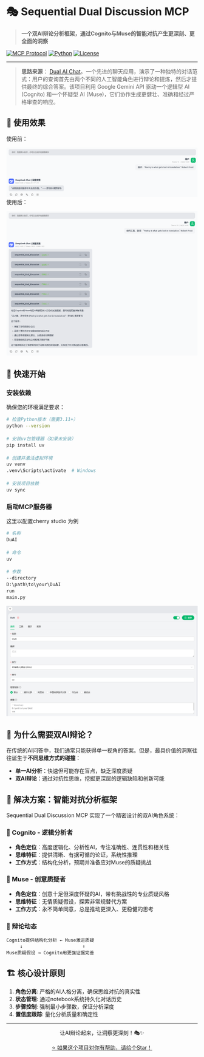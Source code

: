 # 🎭 Sequential Dual Discussion MCP

> **一个双AI辩论分析框架，通过Cognito与Muse的智能对抗产生更深刻、更全面的洞察**

[![MCP Protocol](https://img.shields.io/badge/Protocol-MCP-blue.svg)](https://github.com/modelcontextprotocol/servers)
[![Python](https://img.shields.io/badge/Python-3.11+-green.svg)](https://python.org)
[![License](https://img.shields.io/badge/License-MIT-yellow.svg)](LICENSE)

---
>**思路来源**：
[Dual AI Chat](https://github.com/yeahhe365/Dual-AI-Chat)。一个先进的聊天应用，演示了一种独特的对话范式：用户的查询首先由两个不同的人工智能角色进行辩论和提炼，然后才提供最终的综合答案。该项目利用 Google Gemini API 驱动一个逻辑型 AI (Cognito) 和一个怀疑型 AI (Muse)，它们协作生成更健壮、准确和经过严格审查的响应。



## 🥳 使用效果

使用前：

![image-20250622140441681](./images/image-20250622140441681.png)
使用后：

![image-20250622140200635](./images/image-20250622140200635.png)



## 🚀 快速开始

### 安装依赖

确保您的环境满足要求：
```bash
# 检查Python版本（需要3.11+）
python --version

# 安装uv包管理器（如果未安装）
pip install uv

# 创建并激活虚拟环境
uv venv
.venv\Scripts\activate  # Windows

# 安装项目依赖
uv sync
```

### 启动MCP服务器

这里以配置cherry studio 为例

```bash
# 名称
DuAI

# 命令
uv

# 参数
--directory
D:\path\to\your\DuAI
run
main.py
```

![](./images/image.png)

## 🤔 为什么需要双AI辩论？

在传统的AI问答中，我们通常只能获得单一视角的答案。但是，最具价值的洞察往往诞生于**不同思维方式的碰撞**：

- **单一AI分析**：快速但可能存在盲点，缺乏深度质疑
- **双AI辩论**：通过对抗性思维，挖掘更深层的逻辑缺陷和创新可能

## 🎯 解决方案：智能对抗分析框架

Sequential Dual Discussion MCP 实现了一个精密设计的双AI角色系统：

### 🧠 Cognito - 逻辑分析者
- **角色定位**：高度逻辑化、分析性AI，专注准确性、连贯性和相关性
- **思维特征**：提供清晰、有据可循的论证，系统性推理
- **工作方式**：结构化分析，预期并准备应对Muse的质疑挑战

### 🎨 Muse - 创意质疑者  
- **角色定位**：创意十足但深度怀疑的AI，带有挑战性的专业质疑风格
- **思维特征**：无情质疑假设，探索非常规替代方案
- **工作方式**：永不简单同意，总是推动更深入、更稳健的思考

### 🔄 辩论动态
```
Cognito提供结构化分析 ← Muse激进质疑
     ↓                      ↑
Muse质疑假设 → Cognito用更强证据完善
```

## 🏗️ 核心设计原则

1. **角色分离**: 严格的AI人格分离，确保思维对抗的真实性
2. **状态管理**: 通过notebook系统持久化对话历史
3. **步骤控制**: 强制最小步骤数，保证分析深度
4. **置信度跟踪**: 量化分析质量和确定性

---

<div align="center">
让AI辩论起来，让洞察更深刻！🎭✨

[⭐ 如果这个项目对你有帮助，请给个Star！](https://github.com/oDaiSuno/DuAI)

</div>
